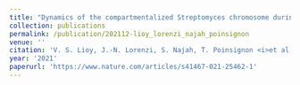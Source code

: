 ```yaml
---
title: "Dynamics of the compartmentalized Streptomyces chromosome during metabolic differentiation"
collection: publications
permalink: /publication/202112-lioy_lorenzi_najah_poinsignon
venue: ''
citation: 'V. S. Lioy, J.-N. Lorenzi, S. Najah, T. Poinsignon <i>et al.</i>. <b>Dynamics of the compartmentalized Streptomyces chromosome during metabolic differentiation</b>, <i>Nature Communications,</i> December 2021'
year: '2021'
paperurl: 'https://www.nature.com/articles/s41467-021-25462-1'
---
```

